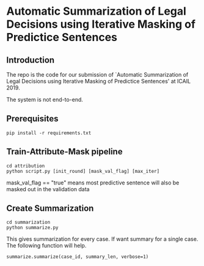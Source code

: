 # Automatic Summarization of Legal Decisions using Iterative Masking of Predictice Sentences

## Introduction

The repo is the code for our submission of `Automatic Summarization of Legal Decisions using Iterative Masking of Predictice Sentences' at ICAIL 2019.

The system is not end-to-end.


## Prerequisites

```
pip install -r requirements.txt
```


## Train-Attribute-Mask pipeline

```
cd attribution
python script.py [init_round] [mask_val_flag] [max_iter]
```

mask_val_flag == "true" means most predictive sentence will also be masked out in the validation data


## Create Summarization

```
cd summarization
python summarize.py
```

This gives summarization for every case. If want summary for a single case. The following function will help.

```
summarize.summarize(case_id, summary_len, verbose=1)
```

